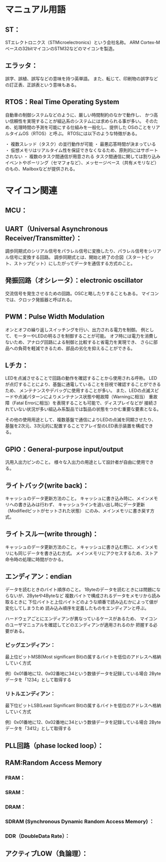 # マニュアル用語

## ST：
STエレクトロニクス（STMicroelectronics）という会社名称。
ARM Cortex-Mベースの32bitマイコンのSTM32などのマイコンを製造。

## エラッタ：
誤字、誤植、誤写などの意味を持つ英単語。
また、転じて、印刷物の誤字などの訂正表、正誤表という意味もある。

## RTOS：Real Time Operating System
自動車の制御システムなどのように、厳しい時間制約のなかで動作し、
かつ高い信頼性を実現することが組込系のシステムには求められる事が多い。
そのため、処理時間の予測を可能にする仕組みを一般化し、提供した
OSのことをリアルタイムOS（RTOS）と呼ぶ。
RTOSには以下のような特徴がある。

・ 複数スレッド（タスク）の並行動作が可能
・ 最悪応答時間が決まっている
・ 仮想メモリはリアルタイム性を保証できなくなるため、原則的にはサポートされない
・ 複数のタスク間通信が用意される
タスク間通信に関しては割り込みイベントやポーリング（セマフォなど）、メッセージベース（共有メモリなど）のもの、Mailboxなどが提供される。

# マイコン関連

## MCU：

## UART（Universal Asynchronous Receiver/Transmitter）：
調歩同期式のシリアル信号をパラレル信号に変換したり、パラレル信号をシリアル信号に変換する回路。
調歩同期式とは、開始と終了の合図（スタートビット、ストップビット）にしたがってデータを通信する方式のこと。

## 発振回路（オシレータ）：electronic oscillator
交流信号を発生させるための回路。OSCと略したりすることもある。
マイコンでは、クロック発振器と呼ばれる。

## PWM：Pulse Width Modulation
オンとオフの繰り返しスイッチングを行い、出力される電力を制御。
例として、モーターやLEDの明るさを制御することが可能。
オフ時には電力を消費しないため、アナログ回路による制御と比較すると省電力を実現でき、
さらに部品への負荷を軽減できるため、部品の劣化を抑えることができる。

## Lチカ：
LEDを点滅させることで回路の動作を確認することから使用される呼称。
LEDが点灯することにより、基盤に通電していることを目視で確認することができるため、
メンテナンスやデバッグに使用することが多い。
また、LEDの点滅スピードや点滅パターンによりメンテナンス状態や軽故障（Warningに相当）
重故障（Fatal Errorに相当）を表現することも可能で、ディスプレイなどが
接続されていない状況が多い組込み系製品では製品の状態をつかむ重要な要素となる。

その他の使用用途として、複数基盤で通信によりLEDの点滅を同期させたり、
基盤を2次元、3次元的に配置することでアレイ型のLED表示装置を構成できる。

## GPIO：General-purpose input/output
汎用入出力ピンのこと。
様々な入出力の用途として設計者が自由に使用できる。

## ライトバック(write back)：
キャッシュのデータ更新方法のこと。
キャッシュに書き込み時に、メインメモリへの書き込みは行わず、
キャッシュラインを追い出し時にデータ更新（Modifiedビットがセットされた状態）
にのみ、メインメモリに書き戻す方式。

## ライトスルー(write through)：
キャッシュのデータ更新方法のこと。
キャッシュに書き込む際に、メインメモリにも同じデータを書き込む方式。
メインメモリにアクセスするため、ストア命令時の処理に時間がかかる。

## エンディアン：endian
データを読むときのバイト順序のこと。
1Byteのデータを読むときには問題にならないが、2Byteや4Byteなど
複数バイトで構成されるデータをメモリから読み取るときに
下位バイトと上位バイトどのような順番で読み込むかによって値が変化してしまうため
読み込み順序を定義したものをエンディアンと呼ぶ。

ハードウェアごとにエンディアンが異なっているケースがあるため、
マイコンのユーザマニュアルを確認してどのエンディアンが適用されるのか
把握する必要がある。

### ビッグエンディアン：
最上位ビットMSB(Most significant Bit)の属するバイトを低位のアドレスへ格納していく方式

例）0x01番地に12、0x02番地に34という数値データを記録している場合
2Byteデータを「1234」として取得する

### リトルエンディアン：
最下位ビットLSB(Least Significant Bit)の属するバイトを低位のアドレスへ格納していく方式

例）0x01番地に12、0x02番地に34という数値データを記録している場合
2Byteデータを「3412」として取得する


## PLL回路（phase locked loop）：

## RAM:Random Access Memory
### FRAM：
### SRAM：
### DRAM：
### SDRAM (Synchronous Dynamic Random Access Memory) ：

### DDR（DoubleData Rate）：

## アクティブLOW（負論理）：


